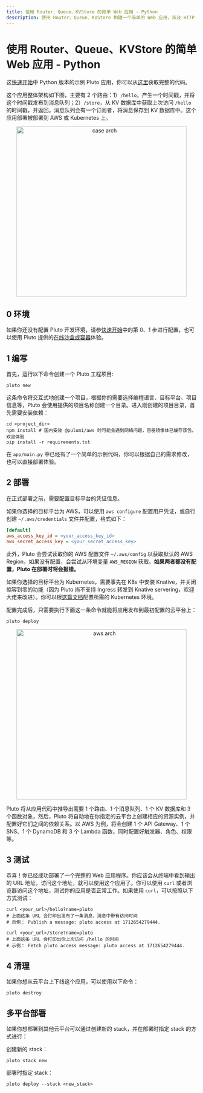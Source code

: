```yaml
---
title: 使用 Router、Queue、KVStore 的简单 Web 应用 - Python
description: 使用 Router、Queue、KVStore 构建一个简单的 Web 应用，涉及 HTTP 路由、消息队列订阅等功能，可以部署到 AWS 或 Kubernetes 上。
---
```


# 使用 Router、Queue、KVStore 的简单 Web 应用 - Python

这[快速开始](https://github.com/pluto-lang/pluto/tree/main/examples/quickstart-python/../../docs/documentation/getting-started.zh-CN.md)中 Python 版本的示例 Pluto 应用，你可以从[这里](./)获取完整的代码。

这个应用整体架构如下图，主要有 2 个路由：1）`/hello`，产生一个时间戳，并将这个时间戳发布到消息队列；2）`/store`，从 KV 数据库中获取上次访问 `/hello` 的时间戳，并返回。消息队列会有一个订阅者，将消息保存到 KV 数据库中。这个应用部署被部署到 AWS 或 Kubernetes 上。

<p align="center">
  <img src="/assets/getting-started-case-arch.png" alt="case arch" width="450">
</p>

## 0 环境

如果你还没有配置 Pluto 开发环境，请参[快速开始](https://github.com/pluto-lang/pluto/tree/main/examples/quickstart-python/../../docs/documentation/getting-started.zh-CN.md)中的第 0、1 步进行配置，也可以使用 Pluto 提供的[在线沙盒或容器](../../docs/documentation/getting-started.zh-CN.md#其他使用方式)体验。

## 1 编写

首先，运行以下命令创建一个 Pluto 工程项目:

```shell
pluto new
```

这条命令将交互式地创建一个项目，根据你的需要选择编程语言、目标平台、项目信息等，Pluto 会使用提供的项目名称创建一个目录。进入刚创建的项目目录，首先需要安装依赖：

```shell
cd <project_dir>
npm install # 国内安装 @pulumi/aws 时可能会遇到网络问题，容器镜像体已缓存该包，欢迎体验
pip install -r requirements.txt
```

在 `app/main.py` 中已经有了一个简单的示例代码，你可以根据自己的需求修改，也可以直接部署体验。

## 2 部署

在正式部署之前，需要配置目标平台的凭证信息。

如果你选择的目标平台为 AWS，可以使用 `aws configure` 配置用户凭证，或自行创建 `~/.aws/credentials` 文件并配置，格式如下：

```ini
[default]
aws_access_key_id = <your_access_key_id>
aws_secret_access_key = <your_secret_access_key>
```

此外，Pluto 会尝试读取你的 AWS 配置文件 `~/.aws/config` 以获取默认的 AWS Region，如果没有配置，会尝试从环境变量 `AWS_REGION` 获取。**如果两者都没有配置，Pluto 在部署时将会报错。**

如果你选择的目标平台为 Kubernetes，需要事先在 K8s 中安装 Knative，并关闭缩容到零的功能（因为 Pluto 尚不支持 Ingress 转发到 Knative servering，欢迎大佬来改进）。你可以根[这篇文档](https://github.com/pluto-lang/pluto/tree/main/examples/quickstart-python/../../docs/dev_guide/setup-k8s-dev-env.en.md)配置所需的 Kubernetes 环境。

配置完成后，只需要执行下面这一条命令就能将应用发布到最初配置的云平台上：

```shell
pluto deploy
```

<p align="center">
  <img src="/assets/getting-started-aws-arch.png" alt="aws arch" width="450">
</p>

Pluto 将从应用代码中推导出需要 1 个路由、1 个消息队列、1 个 KV 数据库和 3 个函数对象，然后，Pluto 将自动地在你指定的云平台上创建相应的资源实例，并配置好它们之间的依赖关系。以 AWS 为例，将会创建 1 个 API Gateway、1 个 SNS、1 个 DynamoDB 和 3 个 Lambda 函数，同时配置好触发器、角色、权限等。

## 3 测试

恭喜！你已经成功部署了一个完整的 Web 应用程序。你应该会从终端中看到输出的 URL 地址，访问这个地址，就可以使用这个应用了。你可以使用 `curl` 或者浏览器访问这个地址，测试你的应用是否正常工作。如果使用 `curl`，可以按照以下方式测试：

```shell
curl <your_url>/hello?name=pluto
# 上面这条 URL 会打印出发布了一条消息，消息中带有访问时间
# 示例： Publish a message: pluto access at 1712654279444.

curl <your_url>/store?name=pluto
# 上面这条 URL 会打印出你上次访问 /hello 的时间
# 示例： Fetch pluto access message: pluto access at 1712654279444.
```

## 4 清理

如果你想从云平台上下线这个应用，可以使用以下命令：

```shell
pluto destroy
```

## 多平台部署

如果你想部署到其他云平台可以通过创建新的 stack，并在部署时指定 stack 的方式进行：

创建新的 stack：

```shell
pluto stack new
```

部署时指定 stack：

```shell
pluto deploy --stack <new_stack>
```
